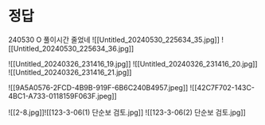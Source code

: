 # 정답

240530  O 풀이시간 줄었네
![[Untitled_20240530_225634_35.jpg]]
![[Untitled_20240530_225634_36.jpg]]

![[Untitled_20240326_231416_19.jpg]]
![[Untitled_20240326_231416_20.jpg]]
![[Untitled_20240326_231416_21.jpg]]

![[9A5A0576-2FCD-4B9B-919F-6B6C240B4957.jpeg]]
![[42C7F702-143C-4BC1-A733-0118159F063F.jpeg]]







![[2-8.jpg]]![[123-3-06(1) 단순보 검토.jpg]]
![[123-3-06(2) 단순보 검토.jpg]]
